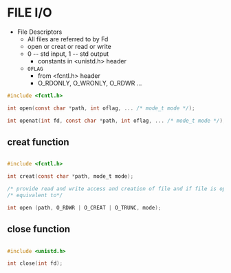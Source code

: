 # FILE I/O

-	File Descriptors
	-	All files are referred to by Fd
	-	open or creat or read or write
	-	0 -- std input, 1 -- std output
		-	constants in <unistd.h> header
	-	`OFLAG`
		-	from <fcntl.h> header
		-	O_RDONLY, O_WRONLY, O_RDWR ...
```c
#include <fcntl.h>

int open(const char *path, int oflag, ... /* mode_t mode */);

int openat(int fd, const char *path, int oflag, ... /* mode_t mode */);

```

##	creat function
```c

#include <fcntl.h>

int creat(const char *path, mode_t mode);

/* provide read and write access and creation of file and if file is opened file size truncated to 0*/
/* equivalent to*/

int open (path, O_RDWR | O_CREAT | O_TRUNC, mode);
```
## close function 
```c

#include <unistd.h>

int close(int fd);
```


